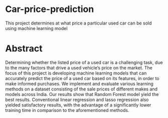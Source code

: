 # Car-price-prediction
This project determines at what price a particular used car can be sold using  machine learning model

# Abstract

Determining whether the listed price of a used car is a challenging task, due to the many factors that drive a used vehicle’s price on the market. The focus of this project is developing machine learning models that can accurately predict the price of a used car based on its features, in order to make informed purchases. We implement and evaluate various learning methods on a dataset consisting of the sale prices of different makes and models across India. Our results show that Random Forest model  yield the best results. Conventional linear regression and lasso regression also yielded satisfactory results, with the advantage of a significantly lower training time in comparison to the aforementioned methods.
